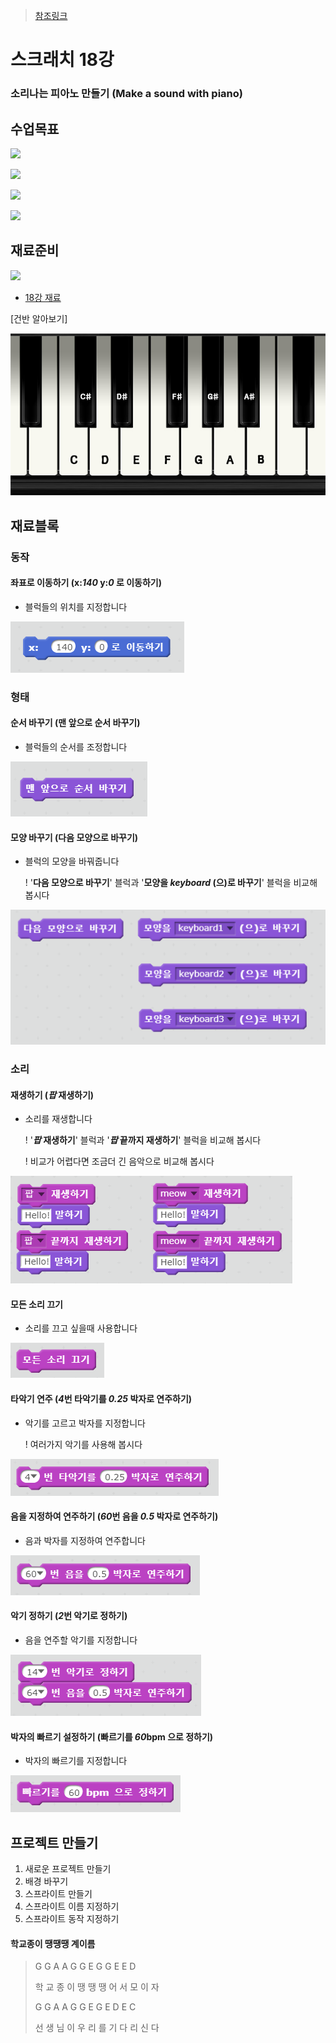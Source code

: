 > [참조링크](https://scratch.mit.edu/projects/173997067/)



# 스크래치 18강

### 소리나는 피아노 만들기 (Make a sound with piano)



## 수업목표

![](https://firebasestorage.googleapis.com/v0/b/realcoding-4ca98.appspot.com/o/img%2Fslide%2F784%2Fid-3.png?alt=media&token=f3e1a627-1bdf-4a9c-b3c8-a4d54fd83060)

![](https://firebasestorage.googleapis.com/v0/b/realcoding-4ca98.appspot.com/o/img%2Fslide%2F784%2Fid-4.png?alt=media&token=dce21e4d-bd9e-4014-a264-c8a7cc2e63f8)

![](https://firebasestorage.googleapis.com/v0/b/realcoding-4ca98.appspot.com/o/img%2Fslide%2F784%2Fid-5.png?alt=media&token=feb91e94-a1df-495a-80ce-acd8122629fc)

![](https://firebasestorage.googleapis.com/v0/b/realcoding-4ca98.appspot.com/o/img%2Fslide%2F784%2Fid-6.png?alt=media&token=1c143e05-c832-422f-b9c9-c5ae3f23ea73)

## 재료준비

![](https://firebasestorage.googleapis.com/v0/b/realcoding-4ca98.appspot.com/o/img%2Fslide%2F784%2Fid-11.png?alt=media&token=01fae495-8834-4ad1-825e-71143a0fd4ef)

- [18강 재료](/scratch/18강_소리나는_피아노_만들기_재료.zip)

[건반 알아보기]

![](./resources/18_1.jpg)

## 재료블록



### 동작

#### 좌표로 이동하기 (x:*140* y:*0* 로 이동하기)

- 블럭들의 위치를 지정합니다

![](./resources/18_2.PNG)



### 형태

#### 순서 바꾸기 (맨 앞으로 순서 바꾸기)

- 블럭들의 순서를 조정합니다

![](./resources/18_3.PNG)

#### 모양 바꾸기 (다음 모양으로 바꾸기)

- 블럭의 모양을 바꿔줍니다

  !  '**다음 모양으로 바꾸기**' 블럭과 '**모양을 *keyboard* (으)로 바꾸기**' 블럭을 비교해 봅시다

![](./resources/18_4.PNG)



### 소리

#### 재생하기 (*팝* 재생하기)

- 소리를 재생합니다

  ! '***팝* 재생하기**' 블럭과 '***팝* 끝까지 재생하기**' 블럭을 비교해 봅시다

  ! 비교가 어렵다면 조금더 긴 음악으로 비교해 봅시다

![](./resources/18_5.PNG)

#### 모든 소리 끄기

- 소리를 끄고 싶을때 사용합니다

![](./resources/18_6.PNG)

#### 타악기 연주 (*4*번 타악기를 *0.25* 박자로 연주하기)

- 악기를 고르고 박자를 지정합니다

  ! 여러가지 악기를 사용해 봅시다

![](./resources/18_7.PNG)

#### 음을 지정하여 연주하기 (*60*번 음을 *0.5* 박자로 연주하기)

- 음과 박자를 지정하여 연주합니다

![](./resources/18_8.PNG)

#### 악기 정하기 (*2*번 악기로 정하기)

- 음을 연주할 악기를 지정합니다

![](./resources/18_9.PNG)

#### 박자의 빠르기 설정하기 (빠르기를 *60*bpm 으로 정하기) 

- 박자의 빠르기를 지정합니다

![](./resources/18_10.PNG)



## 프로젝트 만들기

1. 새로운 프로젝트 만들기
2. 배경 바꾸기
3. 스프라이트 만들기
4. 스프라이트 이름 지정하기
5. 스프라이트 동작 지정하기



#### 학교종이 땡땡땡 계이름

> G  G  A  A   G  G  E   G  G  E  E  D
>
> 학 교 종 이 땡 땡 땡 어 서 모 이 자
>
> G  G  A  A   G  G  E   G  E  D  E  C
>
> 선 생 님 이 우 리 를 기 다 리 신 다

